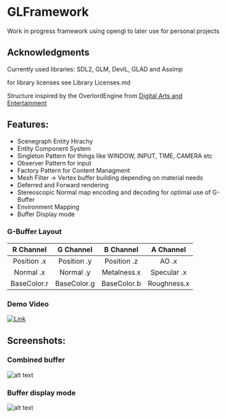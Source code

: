 # GLFramework

Work in progress framework using opengl to later use for personal projects

## Acknowledgments
Currently used libraries: SDL2, GLM, DevIL, GLAD and Assimp

for library licenses see Library Licenses.md

Structure inspired by the OverlordEngine from [Digital Arts and Entertainment](http://www.digitalartsandentertainment.be/)

## Features:
* Scenegraph Entity Hirachy 
* Entity Component System 
* Singleton Pattern for things like WINDOW, INPUT, TIME, CAMERA etc 
* Observer Pattern for input 
* Factory Pattern for Content Managment 
* Mesh Filter -> Vertex buffer building depending on material needs
* Deferred and Forward rendering
* Stereoscopic Normal map encoding and decoding for optimal use of G-Buffer
* Environment Mapping
* Buffer Display mode

### G-Buffer Layout
| R Channel   | G Channel   | B Channel   | A Channel   | 
|:-----------:|:-----------:|:-----------:|:-----------:| 
| Position .x | Position .y | Position .z | AO       .x |   
| Normal   .x | Normal   .y | Metalness.x | Specular .x |   
| BaseColor.r | BaseColor.g | BaseColor.b | Roughness.x |  

### Demo Video
[![Link](https://img.youtube.com/vi/W6tWtsQlZKo/0.jpg)](https://www.youtube.com/watch?v=W6tWtsQlZKo)

## Screenshots:
### Combined buffer
![alt text](https://github.com/Illation/GLFramework/blob/master/Screenshots/Combined.JPG "")

### Buffer display mode
![alt text](https://github.com/Illation/GLFramework/blob/master/Screenshots/Buffers.JPG "")
